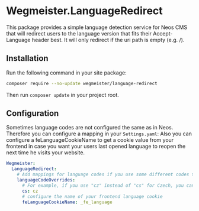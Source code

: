 # Wegmeister.LanguageRedirect

This package provides a simple language detection service for Neos CMS that will redirect users to the language version that fits their Accept-Language header best. It will only redirect if the uri path is empty (e.g. /).

## Installation

Run the following command in your site package:

```bash
composer require --no-update wegmeister/language-redirect
```

Then run `composer update` in your project root.

## Configuration

Sometimes language codes are not configured the same as in Neos. Therefore you can configure a mapping in your `Settings.yaml`:
Also you can configure a feLanguageCookieName to get a cookie value from your frontend in case you want your users last
opened language to reopen the next time he visits your website.

```yaml
Wegmeister:
  LanguageRedirect:
    # Add mappings for language codes if you use some different codes than the default ones.
    languageCodeOverrides:
      # For example, if you use "cz" instead of "cs" for Czech, you can add this mapping:
      cs: cz
      # configure the name of your frontend language cookie
      feLanguageCookieName: _fe_language
```
